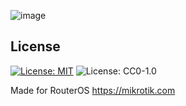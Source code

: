 ![image](https://user-images.githubusercontent.com/42666125/147416579-20a6475d-3b90-4ead-a442-9deaefc19509.png)




## <b>License</b><br>
[![License: MIT](https://img.shields.io/badge/License-MIT-yellow.svg)](https://opensource.org/licenses/MIT)
![License: CC0-1.0](https://img.shields.io/badge/License-CC0_1.0-lightgrey.svg)



Made for RouterOS https://mikrotik.com
